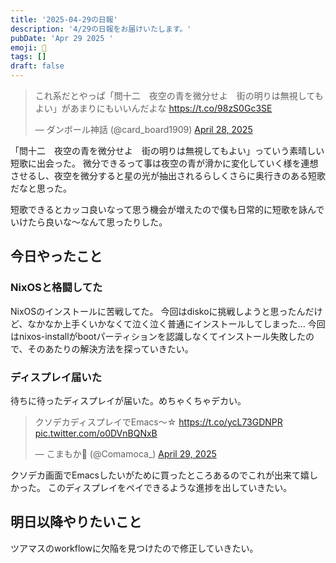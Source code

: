 ```yaml
---
title: '2025-04-29の日報'
description: '4/29の日報をお届けいたします。'
pubDate: 'Apr 29 2025 '
emoji: 🦊
tags: []
draft: false
---
```


<blockquote class="twitter-tweet"><p lang="ja" dir="ltr">これ系だとやっぱ「問十二　夜空の青を微分せよ　街の明りは無視してもよい」があまりにもいいんだよな <a href="https://t.co/98zS0Gc3SE">https://t.co/98zS0Gc3SE</a></p>&mdash; ダンボール神話 (@card_board1909) <a href="https://twitter.com/card_board1909/status/1916760230542954784?ref_src=twsrc%5Etfw">April 28, 2025</a></blockquote> <script async src="https://platform.twitter.com/widgets.js" charset="utf-8"></script> 

「問十二　夜空の青を微分せよ　街の明りは無視してもよい」っていう素晴しい短歌に出会った。
微分できるって事は夜空の青が滑かに変化していく様を連想させるし、夜空を微分すると星の光が抽出されるらしくさらに奥行きのある短歌だなと思った。

短歌できるとカッコ良いなって思う機会が増えたので僕も日常的に短歌を詠んでいけたら良いな〜なんて思ったりした。

## 今日やったこと

### NixOSと格闘してた
NixOSのインストールに苦戦してた。
今回はdiskoに挑戦しようと思ったんだけど、なかなか上手くいかなくて泣く泣く普通にインストールしてしまった...
今回はnixos-installがbootパーティションを認識しなくてインストール失敗したので、そのあたりの解決方法を探っていきたい。

### ディスプレイ届いた
待ちに待ったディスプレイが届いた。めちゃくちゃデカい。

<blockquote class="twitter-tweet"><p lang="ja" dir="ltr">クソデカディスプレイでEmacs〜☆ <a href="https://t.co/ycL73GDNPR">https://t.co/ycL73GDNPR</a> <a href="https://t.co/o0DVnBQNxB">pic.twitter.com/o0DVnBQNxB</a></p>&mdash; こまもか🦊 (@Comamoca_) <a href="https://twitter.com/Comamoca_/status/1917279386618978451?ref_src=twsrc%5Etfw">April 29, 2025</a></blockquote> <script async src="https://platform.twitter.com/widgets.js" charset="utf-8"></script> 

クソデカ画面でEmacsしたいがために買ったところあるのでこれが出来て嬉しかった。
このディスプレイをペイできるような進捗を出していきたい。

## 明日以降やりたいこと
ツアマスのworkflowに欠陥を見つけたので修正していきたい。
